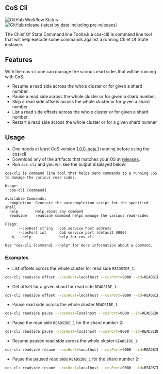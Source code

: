 ## CoS Cli

![GitHub Workflow Status](https://img.shields.io/github/workflow/status/chief-of-state/cos-cli/main)
![GitHub release (latest by date including pre-releases)](https://img.shields.io/github/v/release/chief-of-state/cos-cli?include_prereleases)

The Chief Of State Command line Tool(a.k.a cos-cli) is command line tool that will help execute some
commands against a running Chief Of State instance. 

## Features
With the cos-cli one can manage the various read sides that will be running with CoS.
- Resume a read side  across the whole cluster or for given a shard number.
- Pause a read side  across the whole cluster or for given a shard number.
- Skip a read side offsets across the whole cluster or for given a shard number. 
- List a read side offsets across the whole cluster or for given a shard number.
- Restart a read side across the whole cluster or for a given shard numner

## Usage

- One needs at least CoS version [1.0.0-beta.1](https://github.com/chief-of-state/chief-of-state/pkgs/container/chief-of-state/15359929?tag=1.0.0-beta.1) running before using the cos-cli
- Download any of the artifacts that matches your OS at [releases](https://github.com/chief-of-state/cos-cli/releases).
- Run `cos-cli` and you will see the output displayed below:
```
cos-cli is command line tool that helps send commands to a running CoS to manage the various read sides.

Usage:
  cos-cli [command]

Available Commands:
  completion  Generate the autocompletion script for the specified shell
  help        Help about any command
  readside    readside command helps manage the various read-sides

Flags:
      --cosHost string   CoS service host address
      --cosPort int      CoS service port (default 9000)
  -h, --help             help for cos-cli

Use "cos-cli [command] --help" for more information about a command.
```

### Examples

- List offsets across the whole cluster for read side `READSIDE_1`: 
```bash 
cos-cli readside offset --cosHost=localhost --cosPort=9000 --id=READSIDE_1
```
- Get offset for a given shard for read side `READSIDE_1`: 
```bash
cos-cli readside offset --cosHost=localhost --cosPort=9000 --id=READSIDE_1 --shard-number=2
 ```
- Pause read side across the whole cluster `READSIDE_1`: 
```bash 
cos-cli readside pause --cosHost=localhost --cosPort=9000 --id=READSIDE_1
```
- Pause the read side `READSIDE_1` for the shard number 2:
```bash 
cos-cli readside pause --cosHost=localhost --cosPort=9000 --id=READSIDE_1 --shard-number=2
```
- Resume paused read side across the whole cluster `READSIDE_1`: 
```bash 
cos-cli readside resume --cosHost=localhost --cosPort=9000 --id=READSIDE_1
```
- Pause the paused read side `READSIDE_1` for the shard number 2: 
```bash 
cos-cli readside resume --cosHost=localhost --cosPort=9000 --id=READSIDE_1 --shard-number=2
```
